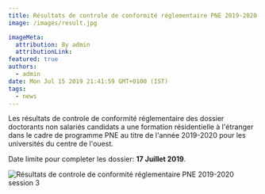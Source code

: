 ```yaml
---
title: Résultats de controle de conformité réglementaire PNE 2019-2020 (session 3)
image: /images/result.jpg

imageMeta:
  attribution: By admin
  attributionLink:
featured: true
authors:
  - admin
date: Mon Jul 15 2019 21:41:59 GMT+0100 (IST)
tags:
  - news
---
```


Les résultats de controle de conformité réglementaire des dossier doctorants non salariés candidats a une formation résidentielle à l'étranger dans le cadre de programme PNE au titre de l'année 2019-2020 pour les universités du centre de l'ouest.

Date limite pour completer les dossier: **17 Juillet 2019**.

![Résultats de controle de conformité réglementaire PNE 2019-2020 session 3 ](/images/resultats_de_controle_de_conformite_reglementaire_pne_2019-2020_session_3.jpg)
